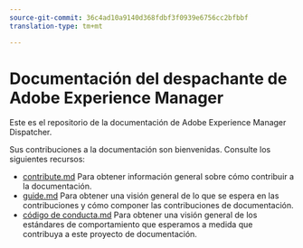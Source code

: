 ```yaml
---
source-git-commit: 36c4ad10a9140d368fdbf3f0939e6756cc2bfbbf
translation-type: tm+mt

---
```

# Documentación del despachante de Adobe Experience Manager

Este es el repositorio de la documentación de Adobe Experience Manager Dispatcher.

Sus contribuciones a la documentación son bienvenidas. Consulte los siguientes recursos:

* [contribute.md](contributing.md) Para obtener información general sobre cómo contribuir a la documentación.
* [guide.md](guidelines.md) Para obtener una visión general de lo que se espera en las contribuciones y cómo componer las contribuciones de documentación.
* [código de conducta.md](code-of-conduct.md) Para obtener una visión general de los estándares de comportamiento que esperamos a medida que contribuya a este proyecto de documentación.
